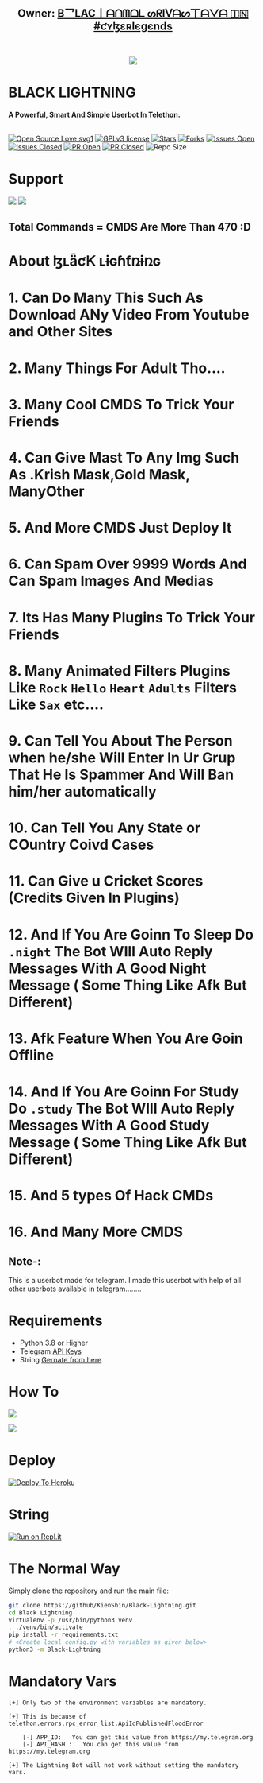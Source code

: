
<h2 align="center"><b>Owner: <a href="https://telegram.dog/krish1303y">B乛LAC丨ᗩᑎᗰᗝᒪ ᔕᖇIᐯᗩᔕ丅ᗩᐯᗩ 🇮🇳 ⁪⁬⁮⁮⁮#ƈʏɮɛʀlєgєnds</a></b></h2>
<br>
<p align="center"><a href="https://t.me/Wolfbotchatgroup"><img src="https://telegra.ph/WOLF-BOT-04-01"></a></p> 
</p>
<h1>BLACK LIGHTNING</h1>
<b>A Powerful, Smart And Simple Userbot In Telethon.</b>
<br>
<br>

[![Open Source Love svg1](https://badges.frapsoft.com/os/v1/open-source.png?v=103)]( https://github.com/Youngchris150/Wolf-bot)
[![GPLv3 license](https://img.shields.io/badge/License-GPLv3-blue.svg?&style=flat-square)]( https://github.com/Youngchris150/Wolf-bot#copyright--license)
[![Stars](https://img.shields.io/github/stars/Youngchris150/Wolf-bot?&style=flat-square)]( https://github.com/Youngchris150/Wolf-bot/stargazers)
[![Forks](https://img.shields.io/github/forks/Youngchris150/Wolf-bot?&style=flat-square)]( https://github.com/Youngchris150/Wolf-bot/network/members)
[![Issues Open](https://img.shields.io/github/issues/Youngchris150/Wolf-bot?&style=flat-square)]( https://github.com/Youngchris150/Wolf-bot/issues)
[![Issues Closed](https://img.shields.io/github/issues-closed/Youngchris150/Wolf-bot?&style=flat-square)]( https://github.com/Youngchris150/Wolf-bot/issues?q=is:closed)
[![PR Open](https://img.shields.io/github/issues-pr/Youngchris150/Wolf-bot?&style=flat-square)]( https://github.com/Youngchris150/Wolf-bot/pulls)
[![PR Closed](https://img.shields.io/github/issues-pr-closed/Youngchris150/Wolf-bot?&style=flat-square)]( https://github.com/Youngchris150/Wolf-bot/pulls?q=is:closed)
![Repo Size](https://img.shields.io/github/repo-size/Youngchris150/Wolf-bot?style=flat-square)
<br>



# Support
<a href="https://t.me/wolfbotchannel"><img src="https://img.shields.io/badge/Join-Support%20Channel-red.svg?style=for-the-badge&logo=Telegram"></a>
<a href="https://t.me/Wolfbotchatgroup"><img src="https://img.shields.io/badge/Join-Support%20Group-blue.svg?style=for-the-badge&logo=Telegram"></a>

## Total Commands = CMDS Are More Than 470 :D
# About ɮʟǟƈᏦ ʟɨɢɦƭռɨռɢ

# 1. Can Do Many This Such As Download ANy Video From Youtube and Other Sites

# 2. Many Things For Adult Tho....

# 3. Many Cool CMDS To Trick Your Friends

# 4. Can Give Mast To Any Img Such As .Krish Mask,Gold Mask, ManyOther

# 5. And More CMDS Just Deploy It 

# 6. Can Spam Over 9999 Words And Can Spam Images And Medias

# 7. Its Has Many Plugins To Trick Your Friends 

# 8. Many  Animated Filters Plugins Like ```Rock``` ```Hello```  ```Heart```  ```Adults``` Filters Like ``Sax`` etc....

# 9. Can Tell You About The Person when he/she Will Enter In Ur Grup That He Is Spammer And Will Ban him/her automatically

# 10. Can Tell You Any State or COuntry Coivd Cases

# 11. Can Give u Cricket Scores (Credits Given In Plugins)

# 12. And If You Are Goinn To Sleep Do ```.night``` The Bot WIll Auto Reply Messages With A Good Night Message ( Some Thing Like Afk But Different)

# 13. Afk Feature When You Are Goin Offline

# 14. And If You Are Goinn For Study  Do ```.study``` The Bot WIll Auto Reply Messages With A Good Study Message ( Some Thing Like Afk But Different)

# 15. And 5 types Of Hack CMDs

# 16. And Many More CMDS 



## Note-: 

This is a userbot made for telegram. I made this userbot with help of all other userbots available in telegram........

# Requirements 
* Python 3.8 or Higher
* Telegram [API Keys](https://my.telegram.org/apps)
* String [Gernate from here](https://repl.it/@Anmol10H/Lightning-Repl#main.py)


# How To

<a href="https://youtu.be/xfHcm_e92eQ"><img src="https://img.shields.io/badge/How%20To-Deploy-red.svg?logo=Youtube"></a>

<a href="https://app.gitbook.com/@poxsisofficial/s/blackBlack Lightning /"><img src="https://img.shields.io/badge/Read%20More-GitBook-red.svg"></a>

# Deploy

[![Deploy To Heroku](https://www.herokucdn.com/deploy/button.svg)](https://heroku.com/deploy?template=https://github.com/KeinShin/Black-Lightning)

# String

[![Run on Repl.it](https://repl.it/badge/github/KeinShin/Black-Lightning&theme=midnight-purple)](https://repl.it/@Anmol10H/Lightning-Repl#main.py)

# The Normal Way

Simply clone the repository and run the main file:
```sh
git clone https://github/KienShin/Black-Lightning.git
cd Black Lightning 
virtualenv -p /usr/bin/python3 venv
. ./venv/bin/activate
pip install -r requirements.txt
# <Create local_config.py with variables as given below>
python3 -m Black-Lightning
```




# Mandatory Vars
```
[+] Only two of the environment variables are mandatory.

[+] This is because of telethon.errors.rpc_error_list.ApiIdPublishedFloodError

    [-] APP_ID:   You can get this value from https://my.telegram.org
    [-] API_HASH :   You can get this value from https://my.telegram.org
    
[+] The Lightning Bot will not work without setting the mandatory vars.
```
